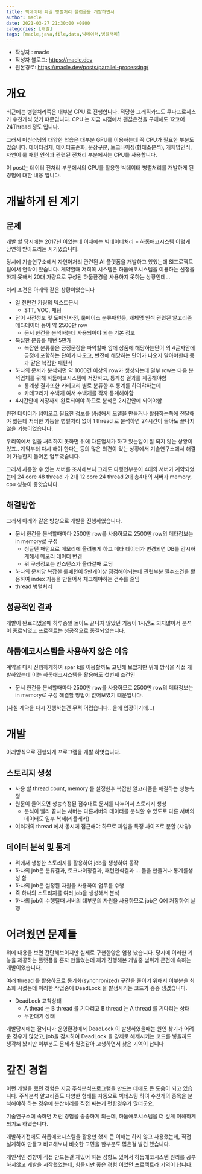 ```yaml
---
title: 빅데이터 파일 병렬처리 플랫폼을 개발하면서
author: macle
date: 2021-03-27 21:30:00 +0800
categories: [개발]
tags: [macle,java,file,data,빅데이터,병렬처리]
---
```

- 작성자 : macle
- 작성자 블로그: https://macle.dev
- 원본경로: https://macle.dev/posts/parallel-processing/

# 개요
최근에는 병렬처리쪽은 대부분 GPU 로 진행합니다. 적당한 그래픽카드도 쿠다프로세스가 수천개씩 있기 떄문입니다. CPU 는 지금 시점에서 괜찮은것을 구매해도 12코어 24Thread 정도 입니다.

그래서 머신러닝의 대양한 학습은 대부분 GPU를 이용하는데 꼭 CPU가 필요한 부분도 있습니다. 데이터정제, 데이터표준화, 문장구분, 토크나이징(형태소분석), 개체명인식, 자연어 룰 패턴 인식과 관련된 전처리 부분에서는 CPU를 사용합니다.

이 post는 데이터 전처리 부분에서의 CPU를 활용한 빅데이터 병렬처리를 개발하게 된 경험에 대한 내용 입니다.


# 개발하게 된 계기
## 문제
개발 할 당시에는 2017년 이었는데 이때에는 빅데이터처리 = 하둡애코시스템 이렇게 당연히 받아드리는 시기였습니다.

당시에 기술연구소에서 자연어처리 관련된 AI 플랫폼을 개발하고 있었는데 SI프로젝트 팀에서 연락이 왔습니다. 계약할때 저희쪽 시스템은 하둡애코시스템을 이용하는 신청을 하지 못해서 20대 가량으로 구성된 하둡환경을 사용하지 못하는 상황인데...

처리 조건은 아래와 같은 상황이었습니다
- 일 천만건 가량의 텍스트문서
  - STT, VOC, 채팅
- 단어 사전정보 및 도메인사전, 룰베이스 분류패턴등, 개체명 인식 관련된 알고리즘 메타데이터 등이 약 2500만 row
  - 문서 한건을 분석하는데 사용되어야 되는 기본 정보
- 복잡한 분류를 패턴 5만개
  - 복잡한 분류룰은 긍정문장을 파악할때 앞에 상품에 해당하는단어 의 4글자안에 긍정에 포함하는 단어가 나오고, 반전에 해당하는 단어가 나오지 말아야한다 등과 같은 복잡한 패턴식
- 하나의 문서가 분석되면 약 1000건 이상의 row가 생성되는데 일부 row는 다음 분석업체를 위해 하둡애코시스템에 저장하고, 통계성 결과를 제공해야함
  - 통계성 결과또한 카테고리 별로 분류한 후 통계를 하여햐하는데
  - 카테고리가 수백개 여서 수백개를 각자 통계해야함
- 4시간안에 저장까지 완료되어야 하므로 분석은 2시간안에 되어야함


원천 데이터가 넘어오고 필요한 정보를 생성해서 모델을 만들거나 활용하는쪽에 전달해야 했는데 저러한 기능을 병렬처리 없이 1 thread 로 분석하면 24시간이 돌아도 끝나지 않을 기능이었습니다.


우리쪽에서 일을 처리하지 못하면 뒤에 다른업체가 하고 있는일이 잘 되지 않는 상황이었죠.. 계약부터 다시 해야 한다는 등의 많은 의견이 있는 상황에서 기술연구소에서 해결이 가능한지 들어온 업무였습니다.


그래서 사용할 수 있는 서버를 조사해보니 그래도 다행인부분이 4대의 서버가 계약되었는데 24 core 48 thread 가 2대 12 core 24 thread 2대 총4대의 서버가 memory, cpu 성능이 좋앗습니다.

## 해결방안
그래서 아래와 같은 방향으로 개발을 진행하였습니다.
- 문서 한건을 분석할때마다 2500만 row를 사용하므로 2500만 row의 메타정보는 in memory로 구성
  - 싱글턴 패턴으로 메모리에 올려놓게 하고 메타 데이터가 변경되면 DB를 감시하게해서 메모리 데이터 변경
  - 위 구성정보는 인스턴스가 올라갈때 로딩
- 하나의 문서당 복잡한 룰패턴이 5만개이상 점검해야되는데 관련부분 필수조건을 활용하여 index 기능을 만들어서 체크해야하는 건수를 줄임
- thread 병렬처리


## 성공적인 결과
개발이 완료되었을때 하루종일 돌아도 끝나지 않았던 기능이 1시간도 되지않아서 분석이 종료되었고 프로젝트는 성공적으로 종결되었습니다.

## 하둡에코시스템을 사용하지 않은 이유
계약을 다시 진행하게하여 spar k를 이용할까도 고민해 보았지만 위에 방식을 직접 개발하였는데 이는 하둡애코시스템을 활용해도 첫번째 조건인
- 문서 한건을 분석할때마다 2500만 row를 사용하므로 2500만 row의 메타정보는 in memory로 구성
  해결할 방법이 없어보였기 떄문입니다.

(사실 계약을 다시 진행하는건 무적 어렵습니다.. 을에 입장이기에...)

# 개발
아래방식으로 진행되게 프로그램을 개발 하엿습니다.
## 스토리지 생성
- 사용 할 thread count, memory 를 설정한후 복잡한 알고리즘을 해결하는 성능측정
- 원문이 들어오면 성능측정된 점수대로 문서를 나누어서 스토리지 생성
   - 분석이 빨리 끝나는 서버는 다른서버의 데이터를 분석할 수 있도로 다른 서버의 데이터도 일부 복제(리플레카)
- 여러개의 thread 에서 동시에 접근해야 하므로 파일을 특정 사이즈로 분할 (샤딩)

## 데이터 분석 및 통계
- 위에서 생성한 스토리지를 활용하여 job을 생성하여 동작
- 하나의 job은 분류결과, 토크나이징결과, 패턴인식결과 ... 들을 만들거나 통계를생성 함
- 하나의 job은 설정된 자원을 사용하여 업무를 수행
- 즉 하나의 스토리지를 여러 job을 생성해서 분석
- 하나의 job이 수행될때 서버의 대부분의 자원을 사용하므로 job은 Q에 저장하여 실행


# 어려웠던 문제들
위에 내용을 보면 간단해보이지만 실제로 구현한양은 엄청 났습니다. 당시에 이러한 기능을 제공하는 플랫폼을 혼자 만들었는데 제가 진행해본 개발중 범위가 큰편에 속하는 개발이었습니다.

여러 thread 를 활용하므로 동기화(synchronized) 구간을 줄이기 위해서 이부분을 최소화 시켰는데 이러한 작업중에 DeadLock 을 발생시키는 코드가 종종 생겼습니다.
- DeadLock 교착상태
  - A thead 는 B thread 를 기다리고 B thread 는 A thread 를 기다리는 상태
  - 무한대기 상태

개발당시에는 잘되다가 운영환경에서 DeadLock 이 발생하였을때는 원인 찾기가 어려운 경우가 많았고, job을 감시하여 DeadLock 을 강제로 해제시키는 코드를 넣을까도 생각해 봤지만 이부분도 문제가 될것같아 고생하면서 찾은 기억이 납니다

# 갚진 경험
이런 개발을 했던 경험은 지금 주식분석프로그램을 만드는 데에도 큰 도움이 되고 있습니다. 주식분석 알고리즘도 다양한 형태를 자동으로 벡테스팅 하여 수천개의 종목을 분석해야하 하는 경우에 분산처리를 직접 짜는게 편한경우가 많더군요.

기술연구소에 속하면 저런 경험을 종종하게 되는데, 하둡애코시스템을 더 깊게 이해하게 되기도 하였습니다.

개발하기전에도 하둡애코시스템을 활용만 했지 큰 이해는 하지 않고 사용했는데, 직접 설계하여 만들고 비교해보니 비슷한 고민을 한부분도 많은걸 발견 했습니다.

개인적인 성향이 직접 만드는걸 재밌어 하는 성향도 있어서 하둡애코시스템 원리를 공부 하지않고 게발을 시작했었는데, 힘들지만 좋은 경험 이었던 프로젝트라 기억이 납니다.
